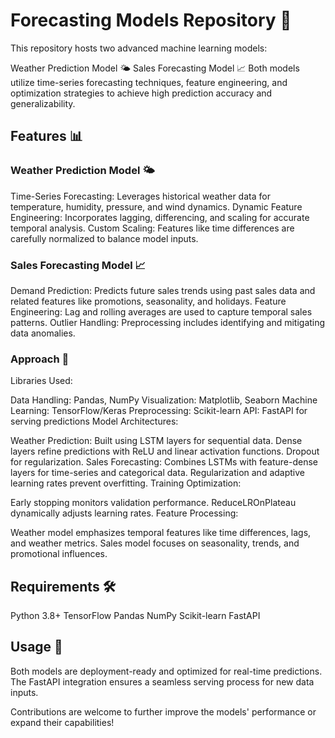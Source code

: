 # Forecasting Models Repository 🌟
This repository hosts two advanced machine learning models:

Weather Prediction Model 🌤️
Sales Forecasting Model 📈
Both models utilize time-series forecasting techniques, feature engineering, and optimization strategies to achieve high prediction accuracy and generalizability.

## Features 📊
### Weather Prediction Model 🌤️
Time-Series Forecasting: Leverages historical weather data for temperature, humidity, pressure, and wind dynamics.
Dynamic Feature Engineering: Incorporates lagging, differencing, and scaling for accurate temporal analysis.
Custom Scaling: Features like time differences are carefully normalized to balance model inputs.
### Sales Forecasting Model 📈
Demand Prediction: Predicts future sales trends using past sales data and related features like promotions, seasonality, and holidays.
Feature Engineering: Lag and rolling averages are used to capture temporal sales patterns.
Outlier Handling: Preprocessing includes identifying and mitigating data anomalies.
### Approach 🧠
Libraries Used:

Data Handling: Pandas, NumPy
Visualization: Matplotlib, Seaborn
Machine Learning: TensorFlow/Keras
Preprocessing: Scikit-learn
API: FastAPI for serving predictions
Model Architectures:

Weather Prediction:
Built using LSTM layers for sequential data.
Dense layers refine predictions with ReLU and linear activation functions.
Dropout for regularization.
Sales Forecasting:
Combines LSTMs with feature-dense layers for time-series and categorical data.
Regularization and adaptive learning rates prevent overfitting.
Training Optimization:

Early stopping monitors validation performance.
ReduceLROnPlateau dynamically adjusts learning rates.
Feature Processing:

Weather model emphasizes temporal features like time differences, lags, and weather metrics.
Sales model focuses on seasonality, trends, and promotional influences.
## Requirements 🛠️
Python 3.8+
TensorFlow
Pandas
NumPy
Scikit-learn
FastAPI
## Usage 🚀
Both models are deployment-ready and optimized for real-time predictions. The FastAPI integration ensures a seamless serving process for new data inputs.

Contributions are welcome to further improve the models' performance or expand their capabilities!
